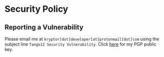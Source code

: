 # Security Policy
## Reporting a Vulnerability

Please email me at ```kryptor[dot]developer[at]protonmail[dot]com``` using the subject line ```Tango12 Security Vulnerability```. Click [here](https://firebasestorage.googleapis.com/v0/b/gitbook-28427.appspot.com/o/assets%2F-MQ3mYNSOjNkHuQB7Nyt%2F-MUwTi2nZecNkyQ0reR7%2F-MUwTomF7Txx32Nm2k7o%2Fkryptor_email_key.asc?alt=media&token=b3fe4ae6-046d-4eaa-8a8f-e0ca918dad87) for my PGP public key.


